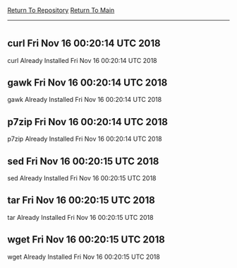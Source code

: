 [Return To Repository](https://github.com/deathbybandaid/piholeparser/)
[Return To Main](https://github.com/deathbybandaid/piholeparser/blob/master/RecentRunLogs/Mainlog.md)
____________________________________
# 
## curl Fri Nov 16 00:20:14 UTC 2018
curl Already Installed Fri Nov 16 00:20:14 UTC 2018
## gawk Fri Nov 16 00:20:14 UTC 2018
gawk Already Installed Fri Nov 16 00:20:14 UTC 2018
## p7zip Fri Nov 16 00:20:14 UTC 2018
p7zip Already Installed Fri Nov 16 00:20:14 UTC 2018
## sed Fri Nov 16 00:20:15 UTC 2018
sed Already Installed Fri Nov 16 00:20:15 UTC 2018
## tar Fri Nov 16 00:20:15 UTC 2018
tar Already Installed Fri Nov 16 00:20:15 UTC 2018
## wget Fri Nov 16 00:20:15 UTC 2018
wget Already Installed Fri Nov 16 00:20:15 UTC 2018
